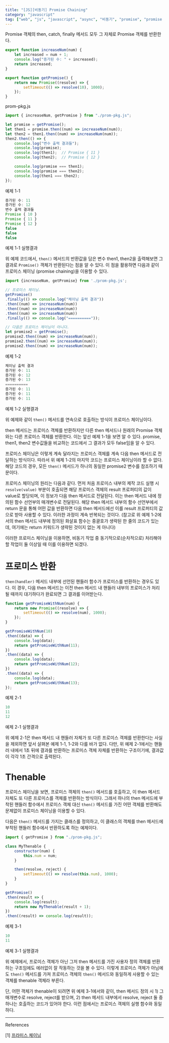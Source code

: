 ```yaml
---
title: "[JS][비동기] Promise Chaining"
category: "javascript"
tag: ["web", "js", "javascript", "async", "비동기", "promise", "promise chaining"]
---
```


Promise 객체의 then, catch, finally 메서드 모두 그 자체로 Promise 객체를 반환한다. 

```jsx
export function increaseNum(num) {
    let increased = num + 1;
    console.log("증가된 수: " + increased);
    return increased;
}

export function getPromise() {
    return new Promise((resolve) => {
        setTimeout(() => resolve(10), 1000);
    });
}
```

prom-pkg.js

```jsx
import { increaseNum, getPromise } from "./prom-pkg.js";

let promise = getPromise();
let then1 = promise.then((num) => increaseNum(num));
let then2 = then1.then((num) => increaseNum(num));
then2.then(() => {
    console.log("변수 출력 결과들");
    console.log(promise);
    console.log(then1);  // Promise { 11 }
    console.log(then2);  // Promise { 12 }

    console.log(promise === then1);
    console.log(promise === then2);
    console.log(then1 === then2);
});

```

예제 1-1

```jsx
증가된 수: 11
증가된 수: 12
변수 출력 결과들
Promise { 10 }
Promise { 11 }
Promise { 12 }
false
false
false
```

예제 1-1 실행결과

위 예제 코드에서, `then()` 메서드의 반환값을 담은 변수 then1, then2을 출력해보면 그 결과로 `Promise()` 객체가 반환된다는 점을 알 수 있다. 이 점을 활용하면 다음과 같이 프로미스 체이닝 (promise chaining)을 이용할 수 있다. 

```jsx
import {increaseNum, getPromise} from './prom-pkg.js';

// 프로미스 체이닝.
getPromise()
.finally(() => console.log("체이닝 출력 결과"))
.then((num) => increaseNum(num))
.then((num) => increaseNum(num))
.then((num) => increaseNum(num))
.finally(() => console.log("=========="));

// 다음은 프로미스 체이닝이 아니다. 
let promise2 = getPromise();
promise2.then((num) => increaseNum(num));
promise2.then((num) => increaseNum(num));
promise2.then((num) => increaseNum(num));

```

예제 1-2

```jsx
체이닝 출력 결과
증가된 수: 11
증가된 수: 12
증가된 수: 13
==========   
증가된 수: 11
증가된 수: 11
증가된 수: 11
```

예제 1-2 실행결과

위 예제와 같이 `then()` 메서드를 연속으로 호출하는 방식이 프로미스 체이닝이다. 

then 메서드는 프로미스 객체를 반환하지만 다른 then 메서드나 원래의 Promise 객체와는 다른 프로미스 객체를 반환한다. 이는 앞선 예제 1-1을 보면 알 수 있다. promise, then1, then2 변수값들을 비교하는 코드에서 그 결과가 모두 false임을 알 수 있다. 

프로미스 체이닝은 이렇게 계속 달라지는 프로미스 객체를 계속 다음 then 메서드로 전달하는 방식이다. 따라서 위 예제 1-2의 마지막 코드는 프로미스 체이닝이라 할 수 없다. 해당 코드의 경우, 모든 `then()` 메서드가 하나의 동일한 promise2 변수를 참조하기 때문이다. 

프로미스 체이닝의 원리는 다음과 같다. 먼저 처음 프로미스 내부의 제작 코드 실행 시 `resolve(value)` 부분이 호출되면 해당 프로미스 객체의 result 프로퍼티의 값이 value로 할당되며, 이 정보가 다음 then 메서드로 전달된다. 이는 then 메서드 내에 정의된 함수 선언부의 매개변수로 전달된다. 해당 then 메서드 내부의 함수 선언부에서 return 문을 통해 어떤 값을 반환하면 다음 then 메서드에선 이를 result 프로퍼티의 값으로 받아 사용할 수 있다. 이러한 과정이 계속 반복되는 것이다. (참고로 위 예제 1-2에서의 then 메서드 내부에 정의된 화살표 함수는 중괄호가 생략된 한 줄의 코드가 있는데, 여기에는 return 키워드가 생략된 것이지 없는 게 아니다) 

이러한 프로미스 체이닝을 이용하면, 비동기 작업 중 동기적으로(순차적으로) 처리해야할 작업이 둘 이상일 때 이를 이용하면 되겠다. 

# 프로미스 반환

`then(handler)` 메서드 내부에 선언된 핸들러 함수가 프로미스를 반환하는 경우도 있다. 이 경우, 다음 then 메서드는 이전 then 메서드 내 핸들러 내부의 프로미스가 처리될 때까지 대기하다가 완료되면 그 결과를 이어받는다. 

```jsx
function getPromiseWithNum(num) {
    return new Promise((resolve) => {
        setTimeout(() => resolve(num), 1000);
    });
}

getPromiseWithNum(10)
.then((data) => {
    console.log(data);
    return getPromiseWithNum(11);
})
.then((data) => {
    console.log(data);
    return getPromiseWithNum(12);
})
.then((data) => {
    console.log(data);
    return getPromiseWithNum(13);
});

```

예제 2-1

```jsx
10
11
12
```

예제 2-1 실행결과

위 예제 2-1은 then 메서드 내 핸들러 자체가 또 다른 프로미스 객체를 반환한다는 사실을 제외하면 앞서 살펴본 예제 1-1, 1-2와 다를 바가 없다. 다만, 위 예제 2-1에서는 핸들러 내에서 1초 뒤에 결과를 반환하는 프로미스 객체 자체를 반환하는 구조이기에, 결과값이 각각 1초 간격으로 출력된다. 

# Thenable

프로미스 체이닝을 보면, 프로미스 객체의 `then()` 메서드를 호출하고, 이 then 메서드 자체도 또 다른 프로미스를 객체를 반환하는 방식이다. 그래서 하나의 then 메서드에 부착된 핸들러 함수에서 프로미스 객체 대신 `then()` 메서드를 가진 어떤 객체를 반환해도 문제없이 프로미스 체이닝을 이용할 수 있다. 

다음은 `then()` 메서드를 가지는 클래스를 정의하고, 이 클래스의 객체를 then 메서드에 부착된 핸들러 함수에서 반환하도록 하는 예제이다. 

```jsx
import { getPromise } from "./prom-pkg.js";

class MyThenable {
    constructor(num) {
        this.num = num;
    }

    then(resolve, reject) {
        setTimeout(() => resolve(this.num), 1000);
    }
}

getPromise()
.then(result => {
    console.log(result);
    return new MyThenable(result + 1);
})
.then((result) => console.log(result));

```

예제 3-1

```jsx
10
11
```

예제 3-1 실행결과

위 예제에서, 프로미스 객체가 아닌 그저 then 메서드를 가진 사용자 정의 객체를 반환하는 구조임에도 에러없이 잘 작동하는 것을 볼 수 있다. 이렇게 프로미스 객체가 아님에도 `then()` 메서드를 가져 프로미스 객체의 `then()` 메서드와 동일하게 사용할 수 있는 객체를 thenable 객체라 부른다. 

단, 어떤 객체가 thenable이 되려면 위 예제 3-1에서와 같이, then 메서드 정의 시 1) 그 매개변수로 resolve, reject를 받으며, 2) then 메서드 내부에서 resolve, reject 둘 중 하나는 호출하는 코드가 있어야 한다. 이런 점에서는 프로미스 객체의 실행 함수와 동일하다. 

---

References

[1] [프라미스 체이닝](https://ko.javascript.info/promise-chaining)